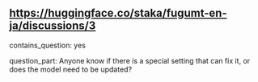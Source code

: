 ## https://huggingface.co/staka/fugumt-en-ja/discussions/3

contains_question: yes

question_part: 
Anyone know if there is a special setting that can fix it, or does the model need to be updated?